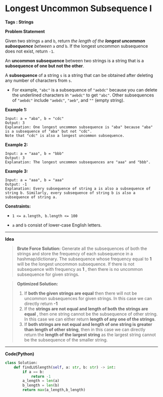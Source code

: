 # Longest Uncommon Subsequence I

**Tags : Strings**

[Link to the question on Leetcode]: https://leetcode.com/problems/longest-uncommon-subsequence-i/

**Problem Statement**

Given two strings `a` and `b`, return *the length of the **longest uncommon subsequence** between* `a` *and* `b`. If the longest uncommon subsequence does not exist, return `-1`.

An **uncommon subsequence** between two strings is a string that is a **subsequence of one but not the other**.

A **subsequence** of a string `s` is a string that can be obtained after deleting any number of characters from `s`.

- For example, `"abc"` is a subsequence of `"aebdc"` because you can delete the underlined characters in `"aebdc"` to get `"abc"`. Other subsequences of `"aebdc"` include `"aebdc"`, `"aeb"`, and `""` (empty string).



**Example 1:**

```
Input: a = "aba", b = "cdc"
Output: 3
Explanation: One longest uncommon subsequence is "aba" because "aba" is a subsequence of "aba" but not "cdc".
Note that "cdc" is also a longest uncommon subsequence.
```

**Example 2:**

```
Input: a = "aaa", b = "bbb"
Output: 3
Explanation: The longest uncommon subsequences are "aaa" and "bbb".
```

**Example 3:**

```
Input: a = "aaa", b = "aaa"
Output: -1
Explanation: Every subsequence of string a is also a subsequence of string b. Similarly, every subsequence of string b is also a subsequence of string a.
```

 

**Constraints:**

- `1 <= a.length, b.length <= 100`

- `a` and `b` consist of lower-case English letters.

  

***



**Idea**

> **Brute Force Solution:** Generate all the subsequences of both the strings and store the frequency of each subsequence in a hashmap/dictionary. The subsequence whose frequency equal to **1** will be the longest uncommon subsequence. If there is not subsequence with frequency as **1** , then there is no uncommon subsequence for given strings.



> **Optimized Solution:** 
>
> 1. If **both the given strings are equal** then there will not be uncommon subsequences for given strings. In this case we can directly return **-1**
> 2. If the **strings are not equal and length of both the strings are equal** , then one string cannot be the subsequence of other string. In this case we can either return **length of any one of the strings**.
> 3. If **both strings are not equal and length of one string is greater than length of other string**, then in this case we can directly return the **length of the largest string** as the largest string cannot be the subsequence of the smaller string.



***



**Code(Python)**

```python
class Solution:
    def findLUSlength(self, a: str, b: str) -> int:
        if a == b:
            return -1
        a_length = len(a)
        b_length = len(b)
        return max(a_length,b_length)
```

